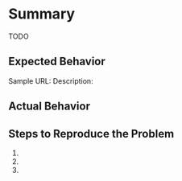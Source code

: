 # Summary

TODO

## Expected Behavior

Sample URL:
Description:

## Actual Behavior


## Steps to Reproduce the Problem

1.
1.
1.
